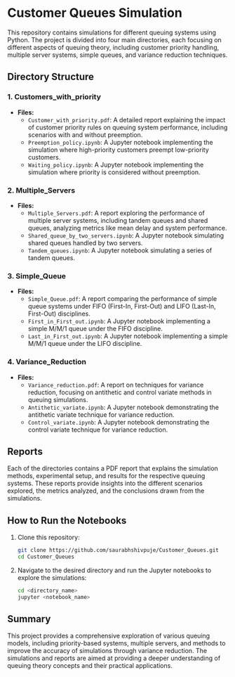 # Customer Queues Simulation

This repository contains simulations for different queuing systems using Python. The project is divided into four main directories, each focusing on different aspects of queuing theory, including customer priority handling, multiple server systems, simple queues, and variance reduction techniques.

## Directory Structure

### 1. **Customers_with_priority**
   - **Files:**
     - `Customer_with_priority.pdf`: A detailed report explaining the impact of customer priority rules on queuing system performance, including scenarios with and without preemption.
     - `Preemption_policy.ipynb`: A Jupyter notebook implementing the simulation where high-priority customers preempt low-priority customers.
     - `Waiting_policy.ipynb`: A Jupyter notebook implementing the simulation where priority is considered without preemption.

### 2. **Multiple_Servers**
   - **Files:**
     - `Multiple_Servers.pdf`: A report exploring the performance of multiple server systems, including tandem queues and shared queues, analyzing metrics like mean delay and system performance.
     - `Shared_queue_by_two_servers.ipynb`: A Jupyter notebook simulating shared queues handled by two servers.
     - `Tandem_queues.ipynb`: A Jupyter notebook simulating a series of tandem queues.

### 3. **Simple_Queue**
   - **Files:**
     - `Simple_Queue.pdf`: A report comparing the performance of simple queue systems under FIFO (First-In, First-Out) and LIFO (Last-In, First-Out) disciplines.
     - `First_in_First_out.ipynb`: A Jupyter notebook implementing a simple M/M/1 queue under the FIFO discipline.
     - `Last_in_First_out.ipynb`: A Jupyter notebook implementing a simple M/M/1 queue under the LIFO discipline.

### 4. **Variance_Reduction**
   - **Files:**
     - `Variance_reduction.pdf`: A report on techniques for variance reduction, focusing on antithetic and control variate methods in queuing simulations.
     - `Antithetic_variate.ipynb`: A Jupyter notebook demonstrating the antithetic variate technique for variance reduction.
     - `Control_variate.ipynb`: A Jupyter notebook demonstrating the control variate technique for variance reduction.

## Reports
Each of the directories contains a PDF report that explains the simulation methods, experimental setup, and results for the respective queuing systems. These reports provide insights into the different scenarios explored, the metrics analyzed, and the conclusions drawn from the simulations.

## How to Run the Notebooks
1. Clone this repository:
   ```bash
   git clone https://github.com/saurabhshivpuje/Customer_Queues.git
   cd Customer_Queues
   ```
2. Navigate to the desired directory and run the Jupyter notebooks to explore the simulations:
   ```bash
   cd <directory_name>
   jupyter <notebook_name>
   ```

## Summary
This project provides a comprehensive exploration of various queuing models, including priority-based systems, multiple servers, and methods to improve the accuracy of simulations through variance reduction. The simulations and reports are aimed at providing a deeper understanding of queuing theory concepts and their practical applications.
